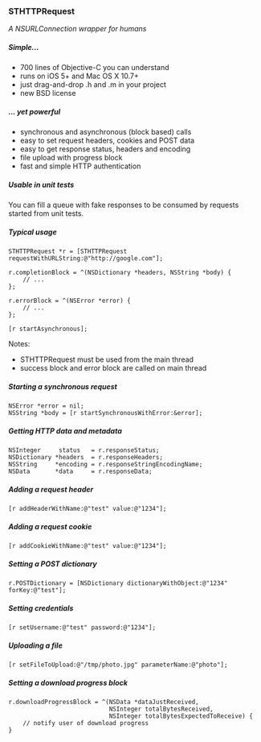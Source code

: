 ### STHTTPRequest

_A NSURLConnection wrapper for humans_

##### Simple...

-   700 lines of Objective-C you can understand
-   runs on iOS 5+ and Mac OS X 10.7+
-   just drag-and-drop .h and .m in your project
-   new BSD license

##### ... yet powerful

-   synchronous and asynchronous (block based) calls
-   easy to set request headers, cookies and POST data
-   easy to get response status, headers and encoding
-   file upload with progress block
-   fast and simple HTTP authentication

##### Usable in unit tests

You can fill a queue with fake responses to be consumed by requests started from unit tests.

##### Typical usage

    STHTTPRequest *r = [STHTTPRequest requestWithURLString:@"http://google.com"];
        
    r.completionBlock = ^(NSDictionary *headers, NSString *body) {
        // ...
    };
    
    r.errorBlock = ^(NSError *error) {
        // ...
    };
    
    [r startAsynchronous];

Notes:

- STHTTPRequest must be used from the main thread
- success block and error block are called on main thread

##### Starting a synchronous request

    NSError *error = nil;
    NSString *body = [r startSynchronousWithError:&error];

##### Getting HTTP data and metadata

    NSInteger     status   = r.responseStatus;
    NSDictionary *headers  = r.responseHeaders;
    NSString     *encoding = r.responseStringEncodingName;
    NSData       *data     = r.responseData;

##### Adding a request header

    [r addHeaderWithName:@"test" value:@"1234"];

##### Adding a request cookie

    [r addCookieWithName:@"test" value:@"1234"];

##### Setting a POST dictionary
    
    r.POSTDictionary = [NSDictionary dictionaryWithObject:@"1234" forKey:@"test"];

##### Setting credentials

    [r setUsername:@"test" password:@"1234"];

##### Uploading a file

    [r setFileToUpload:@"/tmp/photo.jpg" parameterName:@"photo"];
    
##### Setting a download progress block

    r.downloadProgressBlock = ^(NSData *dataJustReceived,
                                NSInteger totalBytesReceived,
                                NSInteger totalBytesExpectedToReceive) {
        // notify user of download progress
    }
